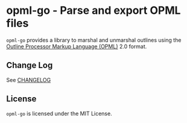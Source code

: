 # opml-go - Parse and export OPML files

`opml-go` provides a library to marshal and unmarshal outlines using the
[Outline Processor Markup Language (OPML)](https://opml.org/spec2.opml) 2.0 format.

## Change Log

See [CHANGELOG](./CHANGELOG.md)

## License

`opml-go` is licensed under the MIT License.
